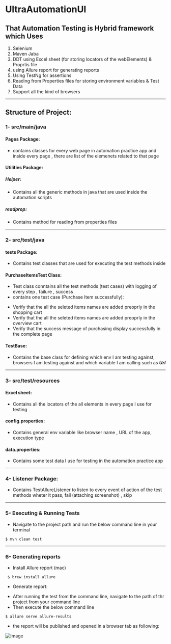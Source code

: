 # UltraAutomationUI

 ## That Automation Testing is Hybrid framework which Uses 
 1. Selenium
 2. Maven Jaba
 3. DDT using Excel sheet (for storing locators of the webElements) & Proprtis file
 4. using Allure report for generating reports
 5. Using TestNg for assertions
 6. Reading from Properties files for storing environment variables & Test Data
 7. Support all the kind of browsers
_________
## Structure of Project:
### 1- src/main/java

#### Pages Package:
- contains classes for every web page in automation practice app and inside every page , there are list of the elemenets related to that page

#### Utilities Package:
##### Helper:
- Contains all the generic methods in java that are used inside the automation scripts

##### readprop:
- Contains method for reading from properties files

_________
### 2- src/test/java

#### tests Package:
* Contains test classes that are used for executing the test methods inside

#### PurchaseItemsTest Class:
* Test class conntains all the test methods (test cases) with logging of every step , failure , success
* contains one test case  (Purchase Item successfully):
- Verify that the all the seleted items names are added preoprly in the shopping cart
- Verify that the all the seleted items names are added preoprly in the overview cart
- Verify that the success message of purchasing display successfully in the complete page


#### TestBase:
* Contains the base class for defining which env I am testing against, browsers I am testing against and which variable I am calling such as ***Url***
_________
### 3- src/test/resources

#### Excel sheet:
* Contains all the locators of the all elements in every page I use for testing

#### config.properties:
* Contains general env variable like browser name , URL of the app, execution type

#### data.properties:
* Contains some test data I use for testing in the automation practice app
_________
### 4- Listener Package:

* Contains  TestAllureListener to listen to every event of action of the test methods wheter it pass, fail (attaching screenshot) , skip
_________
### 5- Executing & Running Tests

- Navigate to the project path and run the below command line in your terminal
```
$ mvn clean test
```
_________
### 6- Generating reports
- Install Allure report (mac)
```
 $ brew install allure
```

- Generate report:
 * After running the test from the command line, navigate to the path of thr project from your command line
 * Then execute the below command line
 ```
 $ allure serve allure-results
```


* the report will be published and opened in a browser tab as following:


![image](https://user-images.githubusercontent.com/66884373/131124875-e63ba1b3-7e2d-45d6-8074-ace8105b53e9.png)


